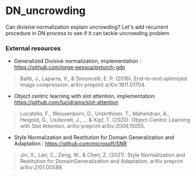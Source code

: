 # DN_uncrowding

Can divisive normalization explain uncrowding? Let's add recurrent procedure in DN process to see if it can tackle uncrowding problem

### External resources  
- Generalized Divisive normalization, implementation : https://github.com/jorge-pessoa/pytorch-gdn 
>  Ballé, J., Laparra, V., & Simoncelli, E. P. (2016). End-to-end optimized image compression. arXiv preprint arXiv:1611.01704.
- Object centric learning with slot attention, implementation: https://github.com/lucidrains/slot-attention
> Locatello, F., Weissenborn, D., Unterthiner, T., Mahendran, A., Heigold, G., Uszkoreit, J., ... & Kipf, T. (2020). Object-Centric Learning with Slot Attention. arXiv preprint arXiv:2006.15055. 
- Style Normalization and Restitution for Domain Generalization and Adaptation : https://github.com/microsoft/SNR
> Jin, X., Lan, C., Zeng, W., & Chen, Z. (2021). Style Normalization and Restitution for DomainGeneralization and Adaptation. arXiv preprint arXiv:2101.00588.